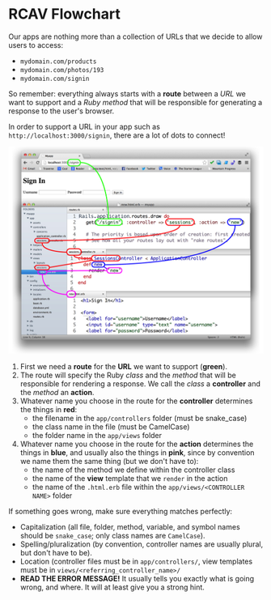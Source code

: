 # RCAV Flowchart

Our apps are nothing more than a collection of URLs that we decide to allow users to access:

 - `mydomain.com/products`
 - `mydomain.com/photos/193`
 - `mydomain.com/signin`

So remember: everything always starts with a **route** between a *URL* we want to support and a *Ruby method* that will be responsible for generating a response to the user's browser.

In order to support a URL in your app such as `http://localhost:3000/signin`, there are a lot of dots to connect!

![](/assets/rcav_flowchart.jpg)

 1. First we need a **route** for the **URL** we want to support (**green**).
 2. The route will specify the Ruby *class* and the *method* that will be responsible for rendering a response. We call the *class* a **controller** and the *method* an **action**.
 3. Whatever name you choose in the route for the **controller** determines the things in **red**:
    - the filename in the `app/controllers` folder (must be snake_case)
    - the class name in the file (must be CamelCase)
    - the folder name in the `app/views` folder
 4. Whatever name you choose in the route for the **action** determines the things in **blue**, and usually also the things in **pink**, since by convention we name them the same thing (but we don't have to):
    - the name of the method we define within the controller class
    - the name of the **view** template that we `render` in the action
    - the name of the `.html.erb` file within the `app/views/<CONTROLLER NAME>` folder

If something goes wrong, make sure everything matches perfectly:

 - Capitalization (all file, folder, method, variable, and symbol names should be `snake_case`; only class names are `CamelCase`).
 - Spelling/pluralization (by convention, controller names are usually plural, but don't have to be).
 - Location (controller files must be in `app/controllers/`, view templates must be in `views/<referring_controller_name>/`
 - **READ THE ERROR MESSAGE!** It usually tells you exactly what is going wrong, and where. It will at least give you a strong hint.